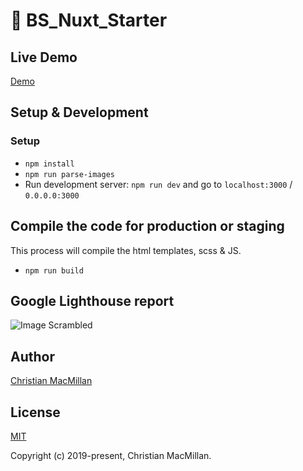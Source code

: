 # 👻 BS_Nuxt_Starter

## Live Demo

[Demo]() 

## Setup & Development

### Setup
- `npm install`
- `npm run parse-images`
- Run development server: `npm run dev` and go to `localhost:3000` / `0.0.0.0:3000`

## Compile the code for production or staging
This process will compile the html templates, scss & JS.

- `npm run build`

## Google Lighthouse report

![Image Scrambled](https://burundanga.studio/wip/boilerplate/img/lighthouse.png)

## Author

[Christian MacMillan](https://www.cmacmillanmarin.com)

## License

[MIT](https://github.com/cmacmillanmarin/bs_nuxt_starter/blob/master/LICENSE)

Copyright (c) 2019-present, Christian MacMillan.
